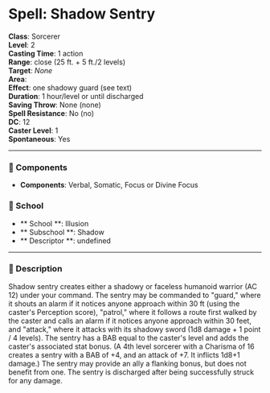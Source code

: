 
# Spell: Shadow Sentry
**Class**: Sorcerer  
**Level**: 2  
**Casting Time**: 1 action  
**Range**: close (25 ft. + 5 ft./2 levels)  
**Target**: _None_  
**Area**:   
**Effect**: one shadowy guard (see text)  
**Duration**: 1 hour/level or until discharged  
**Saving Throw**: None (none)  
**Spell Resistance**: No (no)  
**DC**: 12  
**Caster Level**: 1  
**Spontaneous**: Yes

---

### 🔮 Components
- **Components**: Verbal, Somatic, Focus or Divine Focus

### 🏫 School
- ** School **: Illusion
- ** Subschool **: Shadow
- ** Descriptor **: undefined
---

### 📜 Description
Shadow sentry creates either a shadowy or faceless humanoid warrior (AC 12) under your command. The sentry may be commanded to "guard," where it shouts an alarm if it notices anyone approach within 30 ft (using the caster's Perception score), "patrol," where it follows a route first walked by the caster and calls an alarm if it notices anyone approach within 30 feet, and "attack," where it attacks with its shadowy sword (1d8 damage + 1 point / 4 levels). The sentry has a BAB equal to the caster's level and adds the caster's associated stat bonus. (A 4th level sorcerer with a Charisma of 16 creates a sentry with a BAB of +4, and an attack of +7. It inflicts 1d8+1 damage.) The sentry may provide an ally a flanking bonus, but does not benefit from one. The sentry is discharged after being successfully struck for any damage.
